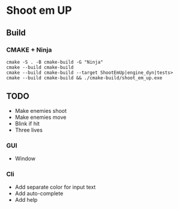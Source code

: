 # Shoot em UP

## Build

### CMAKE + Ninja

```
cmake -S . -B cmake-build -G "Ninja"
cmake --build cmake-build
cmake --build cmake-build --target ShootEmUp|engine_dyn|tests>
cmake --build cmake-build && ./cmake-build/shoot_em_up.exe
```

## TODO 

* Make enemies shoot
* Make enemies move
* Blink if hit
* Three lives

### GUI

* Window

### Cli

* Add separate color for input text
* Add auto-complete
* Add help
